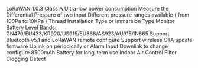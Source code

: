 LoRaWAN 1.0.3 Class A
Ultra-low power consumption
Measure the Differential Pressure of two input
Different pressure ranges available ( from 100Pa to 10KPa )
Thread Installation Type or Immersion Type
Monitor Battery Level
Bands: CN470/EU433/KR920/US915/EU868/AS923/AU915/IN865
Support Bluetooth v5.1 and LoRaWAN remote configure
Support wireless OTA update firmware
Uplink on periodically or Alarm Input
Downlink to change configure
8500mAh Battery for long-term use
Indoor Air Control
Filter Clogging Detect
